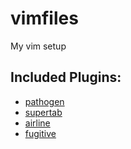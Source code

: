 # vimfiles
My vim setup

## Included Plugins:
* [pathogen](https://github.com/tpope/vim-pathogen)
* [supertab](https://github.com/ervandew/supertab)
* [airline](https://github.com/bling/vim-airline)
* [fugitive](https://github.com/tpope/vim-fugitive)
